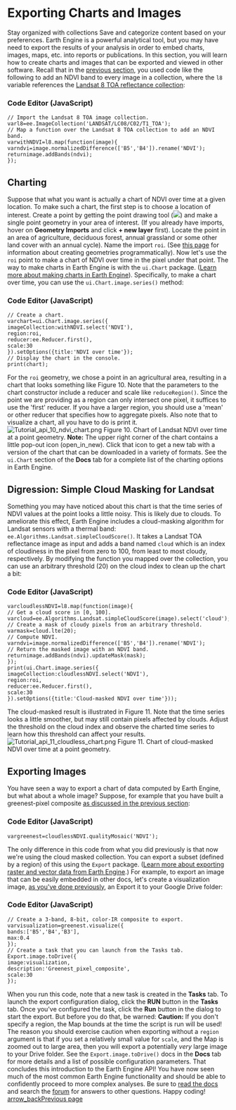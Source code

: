  
#  Exporting Charts and Images 
Stay organized with collections  Save and categorize content based on your preferences. 
Earth Engine is a powerful analytical tool, but you may have need to export the results of your analysis in order to embed charts, images, maps, etc. into reports or publications. In this section, you will learn how to create charts and images that can be exported and viewed in other software. Recall that in the [previous section](https://developers.google.com/earth-engine/tutorials/tutorial_api_06), you used code like the following to add an NDVI band to every image in a collection, where the `l8` variable references the [Landsat 8 TOA reflectance collection](https://developers.google.com/earth-engine/datasets/catalog/LANDSAT_LC8_L1T_TOA):
### Code Editor (JavaScript)
```
// Import the Landsat 8 TOA image collection.
varl8=ee.ImageCollection('LANDSAT/LC08/C02/T1_TOA');
// Map a function over the Landsat 8 TOA collection to add an NDVI band.
varwithNDVI=l8.map(function(image){
varndvi=image.normalizedDifference(['B5','B4']).rename('NDVI');
returnimage.addBands(ndvi);
});
```

## Charting
Suppose that what you want is actually a chart of NDVI over time at a given location. To make such a chart, the first step is to choose a location of interest. Create a point by getting the point drawing tool (![](https://developers.google.com/static/earth-engine/images/Playground_button_placemark.png)) and make a single point geometry in your area of interest. (If you already have imports, hover on **Geometry Imports** and click **+ new layer** first). Locate the point in an area of agriculture, deciduous forest, annual grassland or some other land cover with an annual cycle). Name the import `roi`. (See [this page](https://developers.google.com/earth-engine/guides/geometries) for information about creating geometries programmatically).
Now let's use the `roi` point to make a chart of NDVI over time in the pixel under that point. The way to make charts in Earth Engine is with the `ui.Chart` package. ([Learn more about making charts in Earth Engine](https://developers.google.com/earth-engine/guides/charts)). Specifically, to make a chart over time, you can use the `ui.Chart.image.series()` method:
### Code Editor (JavaScript)
```
// Create a chart.
varchart=ui.Chart.image.series({
imageCollection:withNDVI.select('NDVI'),
region:roi,
reducer:ee.Reducer.first(),
scale:30
}).setOptions({title:'NDVI over time'});
// Display the chart in the console.
print(chart);
```

For the `roi` geometry, we chose a point in an agricultural area, resulting in a chart that looks something like Figure 10. Note that the parameters to the chart constructor include a reducer and scale like `reduceRegion()`. Since the point we are providing as a region can only intersect one pixel, it suffices to use the 'first' reducer. If you have a larger region, you should use a 'mean' or other reducer that specifies how to aggregate pixels. Also note that to visualize a chart, all you have to do is print it.
![Tutorial_api_10_ndvi_chart.png](https://developers.google.com/static/earth-engine/images/Tutorial_api_10_ndvi_chart.png) Figure 10. Chart of Landsat NDVI over time at a point geometry.  **Note:** The upper right corner of the chart contains a little pop-out icon (open_in_new). Click that icon to get a new tab with a version of the chart that can be downloaded in a variety of formats. See the `ui.Chart` section of the **Docs** tab for a complete list of the charting options in Earth Engine.
## Digression: Simple Cloud Masking for Landsat
Something you may have noticed about this chart is that the time series of NDVI values at the point looks a little noisy. This is likely due to clouds. To ameliorate this effect, Earth Engine includes a cloud-masking algorithm for Landsat sensors with a thermal band: `ee.Algorithms.Landsat.simpleCloudScore()`. It takes a Landsat TOA reflectance image as input and adds a band named `cloud` which is an index of cloudiness in the pixel from zero to 100, from least to most cloudy, respectively. By modifying the function you mapped over the collection, you can use an arbitrary threshold (20) on the cloud index to clean up the chart a bit:
### Code Editor (JavaScript)
```
varcloudlessNDVI=l8.map(function(image){
// Get a cloud score in [0, 100].
varcloud=ee.Algorithms.Landsat.simpleCloudScore(image).select('cloud');
// Create a mask of cloudy pixels from an arbitrary threshold.
varmask=cloud.lte(20);
// Compute NDVI.
varndvi=image.normalizedDifference(['B5','B4']).rename('NDVI');
// Return the masked image with an NDVI band.
returnimage.addBands(ndvi).updateMask(mask);
});
print(ui.Chart.image.series({
imageCollection:cloudlessNDVI.select('NDVI'),
region:roi,
reducer:ee.Reducer.first(),
scale:30
}).setOptions({title:'Cloud-masked NDVI over time'}));
```

The cloud-masked result is illustrated in Figure 11. Note that the time series looks a little smoother, but may still contain pixels affected by clouds. Adjust the threshold on the cloud index and observe the charted time series to learn how this threshold can affect your results.
![Tutorial_api_11_cloudless_chart.png](https://developers.google.com/static/earth-engine/images/Tutorial_api_11_cloudless_chart.png) Figure 11. Chart of cloud-masked NDVI over time at a point geometry. 
## Exporting Images
You have seen a way to export a chart of data computed by Earth Engine, but what about a whole image? Suppose, for example that you have built a greenest-pixel composite [as discussed in the previous section](https://developers.google.com/earth-engine/tutorials/tutorial_api_06#make-a-greenest-pixel-composite):
### Code Editor (JavaScript)
```
vargreenest=cloudlessNDVI.qualityMosaic('NDVI');
```

The only difference in this code from what you did previously is that now we're using the cloud masked collection. You can export a subset (defined by a region) of this using the `Export` package. ([Learn more about exporting raster and vector data from Earth Engine](https://developers.google.com/earth-engine/guides/exporting).) For example, to export an image that can be easily embedded in other docs, let's create a visualization image, [as you've done previously](https://developers.google.com/earth-engine/tutorials/tutorial_api_05#mosaicking), an Export it to your Google Drive folder:
### Code Editor (JavaScript)
```
// Create a 3-band, 8-bit, color-IR composite to export.
varvisualization=greenest.visualize({
bands:['B5','B4','B3'],
max:0.4
});
// Create a task that you can launch from the Tasks tab.
Export.image.toDrive({
image:visualization,
description:'Greenest_pixel_composite',
scale:30
});
```

When you run this code, note that a new task is created in the **Tasks** tab. To launch the export configuration dialog, click the **RUN** button in the **Tasks** tab. Once you've configured the task, click the **Run** button in the dialog to start the export. But before you do that, be warned:
**Caution:** If you don't specify a region, the Map bounds at the time the script is run will be used!
The reason you should exercise caution when exporting without a `region` argument is that if you set a relatively small value for `scale`, and the Map is zoomed out to large area, then you will export a potentially _very_ large image to your Drive folder. See the `Export.image.toDrive()` docs in the **Docs** tab for more details and a list of possible configuration parameters. 
That concludes this introduction to the Earth Engine API! You have now seen much of the most common Earth Engine functionality and should be able to confidently proceed to more complex analyses. Be sure to [read the docs](https://developers.google.com/earth-engine/guides) and search the [forum](https://groups.google.com/forum/#!forum/google-earth-engine-developers) for answers to other questions. Happy coding!
[ arrow_backPrevious page](https://developers.google.com/earth-engine/tutorials/tutorial_api_06)
